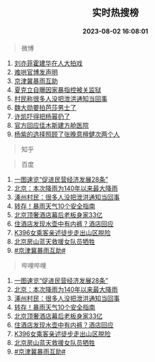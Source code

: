 <div align="center"><h2>实时热搜榜</h2><h4>2023-08-02 16:08:01</h4></div>

> 微博  

1. [刘亦菲霍建华在人大拍戏](https://s.weibo.com/weibo?q=%23%E5%88%98%E4%BA%A6%E8%8F%B2%E9%9C%8D%E5%BB%BA%E5%8D%8E%E5%9C%A8%E4%BA%BA%E5%A4%A7%E6%8B%8D%E6%88%8F%23&t=31&band_rank=1&Refer=top)<br />
2. [难哄官博发声明](https://s.weibo.com/weibo?q=%23%E9%9A%BE%E5%93%84%E5%AE%98%E5%8D%9A%E5%8F%91%E5%A3%B0%E6%98%8E%23&t=31&band_rank=2&Refer=top)<br />
3. [京津冀暴雨互助](https://s.weibo.com/weibo?q=%23%E4%BA%AC%E6%B4%A5%E5%86%80%E6%9A%B4%E9%9B%A8%E4%BA%92%E5%8A%A9%23&t=31&band_rank=3&Refer=top)<br />
4. [夏克立自曝因家暴指控被关监狱](https://s.weibo.com/weibo?q=%23%E5%A4%8F%E5%85%8B%E7%AB%8B%E8%87%AA%E6%9B%9D%E5%9B%A0%E5%AE%B6%E6%9A%B4%E6%8C%87%E6%8E%A7%E8%A2%AB%E5%85%B3%E7%9B%91%E7%8B%B1%23&t=31&band_rank=4&Refer=top)<br />
5. [村民称很多人没把泄洪通知当回事](https://s.weibo.com/weibo?q=%23%E6%9D%91%E6%B0%91%E7%A7%B0%E5%BE%88%E5%A4%9A%E4%BA%BA%E6%B2%A1%E6%8A%8A%E6%B3%84%E6%B4%AA%E9%80%9A%E7%9F%A5%E5%BD%93%E5%9B%9E%E4%BA%8B%23&t=31&band_rank=5&Refer=top)<br />
6. [魏大勋要拍芭莎男士了](https://s.weibo.com/weibo?q=%23%E9%AD%8F%E5%A4%A7%E5%8B%8B%E8%A6%81%E6%8B%8D%E8%8A%AD%E8%8E%8E%E7%94%B7%E5%A3%AB%E4%BA%86%23&t=31&band_rank=6&Refer=top)<br />
7. [许凯吓得把杨幂扔了](https://s.weibo.com/weibo?q=%23%E8%AE%B8%E5%87%AF%E5%90%93%E5%BE%97%E6%8A%8A%E6%9D%A8%E5%B9%82%E6%89%94%E4%BA%86%23&t=31&band_rank=7&Refer=top)<br />
8. [官方回应佳木斯建方舱医院](https://s.weibo.com/weibo?q=%E5%AE%98%E6%96%B9%E5%9B%9E%E5%BA%94%E4%BD%B3%E6%9C%A8%E6%96%AF%E5%BB%BA%E6%96%B9%E8%88%B1%E5%8C%BB%E9%99%A2&t=31&band_rank=8&Refer=top)<br />
9. [杨紫的选择照顾了张晚意檀健次两个人](https://s.weibo.com/weibo?q=%23%E6%9D%A8%E7%B4%AB%E7%9A%84%E9%80%89%E6%8B%A9%E7%85%A7%E9%A1%BE%E4%BA%86%E5%BC%A0%E6%99%9A%E6%84%8F%E6%AA%80%E5%81%A5%E6%AC%A1%E4%B8%A4%E4%B8%AA%E4%BA%BA%23&t=31&band_rank=9&Refer=top)<br />

> 知乎  


> 百度  

1. [一图速览“促进民营经济发展28条”](https://www.baidu.com/s?wd=%E4%B8%80%E5%9B%BE%E9%80%9F%E8%A7%88%E2%80%9C%E4%BF%83%E8%BF%9B%E6%B0%91%E8%90%A5%E7%BB%8F%E6%B5%8E%E5%8F%91%E5%B1%9528%E6%9D%A1%E2%80%9D&sa=fyb_news&rsv_dl=fyb_news)<br />
2. [北京：本次降雨为140年以来最大降雨](https://www.baidu.com/s?wd=%E5%8C%97%E4%BA%AC%EF%BC%9A%E6%9C%AC%E6%AC%A1%E9%99%8D%E9%9B%A8%E4%B8%BA140%E5%B9%B4%E4%BB%A5%E6%9D%A5%E6%9C%80%E5%A4%A7%E9%99%8D%E9%9B%A8&sa=fyb_news&rsv_dl=fyb_news)<br />
3. [涿州村民：很多人没把泄洪通知当回事](https://www.baidu.com/s?wd=%E6%B6%BF%E5%B7%9E%E6%9D%91%E6%B0%91%EF%BC%9A%E5%BE%88%E5%A4%9A%E4%BA%BA%E6%B2%A1%E6%8A%8A%E6%B3%84%E6%B4%AA%E9%80%9A%E7%9F%A5%E5%BD%93%E5%9B%9E%E4%BA%8B&sa=fyb_news&rsv_dl=fyb_news)<br />
4. [转存！暴雨天气10个安全指南](https://www.baidu.com/s?wd=%E8%BD%AC%E5%AD%98%EF%BC%81%E6%9A%B4%E9%9B%A8%E5%A4%A9%E6%B0%9410%E4%B8%AA%E5%AE%89%E5%85%A8%E6%8C%87%E5%8D%97&sa=fyb_news&rsv_dl=fyb_news)<br />
5. [北京顶奢酒店幕后老板身家33亿](https://www.baidu.com/s?wd=%E5%8C%97%E4%BA%AC%E9%A1%B6%E5%A5%A2%E9%85%92%E5%BA%97%E5%B9%95%E5%90%8E%E8%80%81%E6%9D%BF%E8%BA%AB%E5%AE%B633%E4%BA%BF&sa=fyb_news&rsv_dl=fyb_news)<br />
6. [住酒店发现水壶中有内裤？酒店回应](https://www.baidu.com/s?wd=%E4%BD%8F%E9%85%92%E5%BA%97%E5%8F%91%E7%8E%B0%E6%B0%B4%E5%A3%B6%E4%B8%AD%E6%9C%89%E5%86%85%E8%A3%A4%EF%BC%9F%E9%85%92%E5%BA%97%E5%9B%9E%E5%BA%94&sa=fyb_news&rsv_dl=fyb_news)<br />
7. [K396女乘客亲述徒步走出山区脱险](https://www.baidu.com/s?wd=K396%E5%A5%B3%E4%B9%98%E5%AE%A2%E4%BA%B2%E8%BF%B0%E5%BE%92%E6%AD%A5%E8%B5%B0%E5%87%BA%E5%B1%B1%E5%8C%BA%E8%84%B1%E9%99%A9&sa=fyb_news&rsv_dl=fyb_news)<br />
8. [北京房山蓝天救援女队员牺牲](https://www.baidu.com/s?wd=%E5%8C%97%E4%BA%AC%E6%88%BF%E5%B1%B1%E8%93%9D%E5%A4%A9%E6%95%91%E6%8F%B4%E5%A5%B3%E9%98%9F%E5%91%98%E7%89%BA%E7%89%B2&sa=fyb_news&rsv_dl=fyb_news)<br />
9. [#京津冀暴雨互助#](https://www.baidu.com/s?wd=%23%E4%BA%AC%E6%B4%A5%E5%86%80%E6%9A%B4%E9%9B%A8%E4%BA%92%E5%8A%A9%23&sa=fyb_news&rsv_dl=fyb_news)<br />

> 哔哩哔哩  

1. [一图速览“促进民营经济发展28条”](https://www.baidu.com/s?wd=%E4%B8%80%E5%9B%BE%E9%80%9F%E8%A7%88%E2%80%9C%E4%BF%83%E8%BF%9B%E6%B0%91%E8%90%A5%E7%BB%8F%E6%B5%8E%E5%8F%91%E5%B1%9528%E6%9D%A1%E2%80%9D&sa=fyb_news&rsv_dl=fyb_news)<br />
2. [北京：本次降雨为140年以来最大降雨](https://www.baidu.com/s?wd=%E5%8C%97%E4%BA%AC%EF%BC%9A%E6%9C%AC%E6%AC%A1%E9%99%8D%E9%9B%A8%E4%B8%BA140%E5%B9%B4%E4%BB%A5%E6%9D%A5%E6%9C%80%E5%A4%A7%E9%99%8D%E9%9B%A8&sa=fyb_news&rsv_dl=fyb_news)<br />
3. [涿州村民：很多人没把泄洪通知当回事](https://www.baidu.com/s?wd=%E6%B6%BF%E5%B7%9E%E6%9D%91%E6%B0%91%EF%BC%9A%E5%BE%88%E5%A4%9A%E4%BA%BA%E6%B2%A1%E6%8A%8A%E6%B3%84%E6%B4%AA%E9%80%9A%E7%9F%A5%E5%BD%93%E5%9B%9E%E4%BA%8B&sa=fyb_news&rsv_dl=fyb_news)<br />
4. [转存！暴雨天气10个安全指南](https://www.baidu.com/s?wd=%E8%BD%AC%E5%AD%98%EF%BC%81%E6%9A%B4%E9%9B%A8%E5%A4%A9%E6%B0%9410%E4%B8%AA%E5%AE%89%E5%85%A8%E6%8C%87%E5%8D%97&sa=fyb_news&rsv_dl=fyb_news)<br />
5. [北京顶奢酒店幕后老板身家33亿](https://www.baidu.com/s?wd=%E5%8C%97%E4%BA%AC%E9%A1%B6%E5%A5%A2%E9%85%92%E5%BA%97%E5%B9%95%E5%90%8E%E8%80%81%E6%9D%BF%E8%BA%AB%E5%AE%B633%E4%BA%BF&sa=fyb_news&rsv_dl=fyb_news)<br />
6. [住酒店发现水壶中有内裤？酒店回应](https://www.baidu.com/s?wd=%E4%BD%8F%E9%85%92%E5%BA%97%E5%8F%91%E7%8E%B0%E6%B0%B4%E5%A3%B6%E4%B8%AD%E6%9C%89%E5%86%85%E8%A3%A4%EF%BC%9F%E9%85%92%E5%BA%97%E5%9B%9E%E5%BA%94&sa=fyb_news&rsv_dl=fyb_news)<br />
7. [K396女乘客亲述徒步走出山区脱险](https://www.baidu.com/s?wd=K396%E5%A5%B3%E4%B9%98%E5%AE%A2%E4%BA%B2%E8%BF%B0%E5%BE%92%E6%AD%A5%E8%B5%B0%E5%87%BA%E5%B1%B1%E5%8C%BA%E8%84%B1%E9%99%A9&sa=fyb_news&rsv_dl=fyb_news)<br />
8. [北京房山蓝天救援女队员牺牲](https://www.baidu.com/s?wd=%E5%8C%97%E4%BA%AC%E6%88%BF%E5%B1%B1%E8%93%9D%E5%A4%A9%E6%95%91%E6%8F%B4%E5%A5%B3%E9%98%9F%E5%91%98%E7%89%BA%E7%89%B2&sa=fyb_news&rsv_dl=fyb_news)<br />
9. [#京津冀暴雨互助#](https://www.baidu.com/s?wd=%23%E4%BA%AC%E6%B4%A5%E5%86%80%E6%9A%B4%E9%9B%A8%E4%BA%92%E5%8A%A9%23&sa=fyb_news&rsv_dl=fyb_news)<br />
